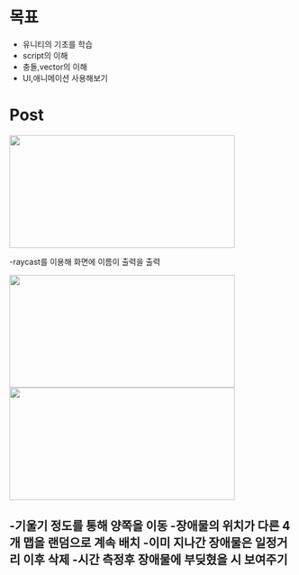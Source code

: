 
# 목표
- 유니티의 기초를 학습
- script의 이해
- 충돌,vector의 이해
- UI,애니메이션 사용해보기

# Post

<img src="https://user-images.githubusercontent.com/59460871/151491462-30a8d618-ceeb-41a9-a0db-bfc12c699350.PNG"  width="400" height="200"/>

-raycast를 이용해 화면에 이름이 출력을 출력

<img src="https://user-images.githubusercontent.com/59460871/153783096-0172596b-a86c-4075-b83c-bfa80304586d.PNG"  width="400" height="200"/>
<img src="https://user-images.githubusercontent.com/59460871/153783127-c8c149d9-c285-49d1-8355-c388f1ada086.PNG"  width="400" height="200"/>

-기울기 정도를 통해 양쪽을 이동
-장애물의 위치가 다른 4개 맵을 랜덤으로 계속 배치
-이미 지나간 장애물은 일정거리 이후 삭제
-시간 측정후 장애물에 부딪혔을 시 보여주기
-

